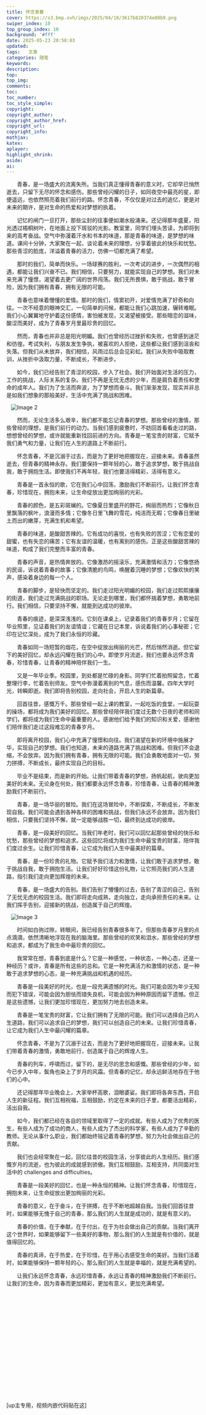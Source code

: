 ```yaml
---
title: 怀念青春
cover: https://s3.bmp.ovh/imgs/2025/04/18/3617b820374e80b9.png
swiper_index: 10
top_group_index: 10
background: '#fff'
date: 2025-05-23 20:58:03
updated:
tags:   文章
categories: 随笔
keywords:
description:
top: 
top_img:
comments:
toc:
toc_number:
toc_style_simple:
copyright:
copyright_author:
copyright_author_href:
copyright_url:
copyright_info:
mathjax:
katex:
aplayer:
highlight_shrink:
aside:
ai:
---
```






&nbsp;&nbsp;&nbsp;&nbsp;&nbsp;&nbsp;&nbsp;青春，是一场盛大的流离失所。当我们真正懂得青春的意义时，它却早已悄然逝去，只留下无尽的怀念和感伤。那些曾经闪耀的日子，如同夜空中最亮的星，即便遥远，也依然照亮着我们前行的路。怀念青春，不仅仅是对过去的追忆，更是对未来的期许，是对生命的热爱和对梦想的执着。






&nbsp;&nbsp;&nbsp;&nbsp;&nbsp;&nbsp;&nbsp;记忆的闸门一旦打开，那些尘封的往事便如潮水般涌来。还记得那年盛夏，阳光透过梧桐树叶，在地面上投下斑驳的光影。教室里，同学们埋头苦读，为即将到来的高考奋战。空气中弥漫着汗水和书本的味道，那是青春的味道，是梦想的味道。课间十分钟，大家聚在一起，谈论着未来的理想，分享着彼此的快乐和忧愁。那些青涩的脸庞，洋溢着青春的活力，仿佛一切都充满了希望。



&nbsp;&nbsp;&nbsp;&nbsp;&nbsp;&nbsp;&nbsp;那时的我们，简单而快乐。一场球赛的胜利，一次考试的进步，一次偶然的相遇，都能让我们兴奋不已。我们相信，只要努力，就能实现自己的梦想。我们对未来充满了憧憬，渴望着去更广阔的世界闯荡。我们无所畏惧，敢于挑战，敢于冒险，因为我们拥有青春，拥有无限的可能。



&nbsp;&nbsp;&nbsp;&nbsp;&nbsp;&nbsp;&nbsp;青春也意味着懵懂的爱情。那时的我们，情窦初开，对爱情充满了好奇和向往。一次不经意的眼神交汇，一句简单的问候，都能让我们心跳加速，辗转难眠。我们小心翼翼地守护着这份感情，害怕被发现，又渴望被接受。那些暗恋的滋味，酸涩而美好，成为了青春岁月里最珍贵的回忆。



&nbsp;&nbsp;&nbsp;&nbsp;&nbsp;&nbsp;&nbsp;然而，青春也并非总是阳光明媚。我们也曾经历过挫折和失败，也曾感到迷茫和彷徨。考试失利，与朋友发生争执，被喜欢的人拒绝，这些都让我们感到沮丧和失落。但我们从未放弃，我们相信，风雨过后总会见彩虹。我们从失败中吸取教训，从挫折中汲取力量，不断成长，不断进步。



&nbsp;&nbsp;&nbsp;&nbsp;&nbsp;&nbsp;&nbsp;如今，我们已经告别了青涩的校园，步入了社会。我们开始面对生活的压力，工作的挑战，人际关系的复杂。我们不再是无忧无虑的少年，而是肩负着责任和使命的成年人。我们为了生活而奔波，为了梦想而奋斗。我们渐渐发现，现实并非总是如我们想象的那般美好，生活中充满了挑战和困难。



&nbsp;&nbsp;&nbsp;![Image 2](https://image.pollinations.ai/prompt/nostalgic%20young%20adults%20reminiscing%20student%20days%20under%20tree%20park%20soft%20golden%20light)



&nbsp;&nbsp;&nbsp;&nbsp;&nbsp;&nbsp;&nbsp;然而，无论生活多么艰辛，我们都不能忘记青春的梦想。那些曾经的激情，那些曾经的理想，是我们前行的动力。当我们感到疲惫时，不妨回首看看走过的路，想想曾经的梦想，或许就能重新找回前进的方向。青春是一笔宝贵的财富，它赋予我们勇气和力量，让我们在人生的道路上不断前行。



&nbsp;&nbsp;&nbsp;&nbsp;&nbsp;&nbsp;&nbsp;怀念青春，不是沉溺于过去，而是为了更好地把握现在，迎接未来。青春虽然逝去，但青春的精神永存。我们要保持一颗年轻的心，敢于追求梦想，敢于挑战自我，敢于拥抱生活。即使我们不再年轻，我们也要活得精彩，活得有意义。



&nbsp;&nbsp;&nbsp;&nbsp;&nbsp;&nbsp;&nbsp;青春是一首永恒的歌，它在我们心中回荡，激励我们不断前行。让我们怀念青春，珍惜现在，拥抱未来，让生命绽放出更加绚丽的光彩。



&nbsp;&nbsp;&nbsp;&nbsp;&nbsp;&nbsp;&nbsp;青春的颜色，是五彩斑斓的。它像夏日里盛开的野花，绚丽而热烈；它像秋日里飘落的枫叶，浪漫而多情；它像冬日里飞舞的雪花，纯洁而无暇；它像春日里破土而出的嫩芽，充满生机和希望。



&nbsp;&nbsp;&nbsp;&nbsp;&nbsp;&nbsp;&nbsp;青春的味道，是酸甜苦辣的。它有成功的喜悦，也有失败的苦涩；它有恋爱的甜蜜，也有失恋的痛苦；它有友谊的温暖，也有离别的感伤。正是这些酸甜苦辣的味道，构成了我们完整而丰富的青春。






&nbsp;&nbsp;&nbsp;&nbsp;&nbsp;&nbsp;&nbsp;青春的声音，是热情奔放的。它像激昂的摇滚乐，充满激情和活力；它像悠扬的民谣，诉说着青春的故事；它像清脆的鸟鸣，唤醒着沉睡的梦想；它像欢快的笑声，感染着身边的每一个人。



&nbsp;&nbsp;&nbsp;&nbsp;&nbsp;&nbsp;&nbsp;青春的脚步，是轻快而坚定的。我们走过阳光明媚的校园，我们走过熙熙攘攘的街道，我们走过充满挑战的职场。无论走到哪里，我们都怀揣着梦想，勇敢地前行。我们相信，只要坚持不懈，就能到达成功的彼岸。



&nbsp;&nbsp;&nbsp;&nbsp;&nbsp;&nbsp;&nbsp;青春的痕迹，是深深浅浅的。它刻在课桌上，记录着我们的青春岁月；它留在毕业照里，见证着我们的友谊情谊；它藏在日记本里，诉说着我们的心事秘密；它印在记忆深处，成为了我们永恒的珍藏。



&nbsp;&nbsp;&nbsp;&nbsp;&nbsp;&nbsp;&nbsp;青春如同一场短暂的烟花，在空中绽放出绚丽的光芒，然后悄然消逝。但它留下的美好回忆，却永远闪耀在我们的心中。即使岁月流逝，我们也要永远怀念青春，珍惜青春，让青春的精神陪伴我们一生。



&nbsp;&nbsp;&nbsp;&nbsp;&nbsp;&nbsp;&nbsp;又是一年毕业季。校园里，到处都是忙碌的身影。同学们忙着拍照留念，忙着整理行李，忙着告别师友。空气中弥漫着离别的气息，感伤而温馨。四年大学时光，转瞬即逝。我们即将告别校园，走向社会，开启人生的新篇章。



&nbsp;&nbsp;&nbsp;&nbsp;&nbsp;&nbsp;&nbsp;回首往昔，感慨万千。那些曾经一起上课的教室，一起吃饭的食堂，一起玩耍的操场，都将成为我们美好的回忆。那些曾经陪伴我们度过无数个日夜的老师和同学们，都将成为我们生命中最重要的人。感谢他们给予我们的知识和关爱，感谢他们陪伴我们走过这段难忘的青春岁月。



&nbsp;&nbsp;&nbsp;&nbsp;&nbsp;&nbsp;&nbsp;即将离开校园，我们心中充满了憧憬和向往。我们渴望在新的环境中施展才华，实现自己的梦想。我们也知道，未来的道路充满了挑战和困难。但我们不会退缩，不会放弃。因为我们拥有青春，拥有无限的可能。我们会勇敢地面对一切，努力拼搏，不断成长，最终实现自己的目标。



&nbsp;&nbsp;&nbsp;&nbsp;&nbsp;&nbsp;&nbsp;毕业不是结束，而是新的开始。让我们带着青春的梦想，扬帆起航，驶向更加美好的未来。无论身在何处，我们都要永远怀念青春，珍惜青春，让青春的精神激励我们不断前行。



&nbsp;&nbsp;&nbsp;&nbsp;&nbsp;&nbsp;&nbsp;青春，是一场华丽的冒险。我们在这场冒险中，不断探索，不断成长，不断发现自我。我们可能会遇到各种各样的困难和挑战，但我们永远不会放弃。因为我们相信，只要我们坚持不懈，就一定能够战胜一切，最终到达成功的彼岸。



&nbsp;&nbsp;&nbsp;&nbsp;&nbsp;&nbsp;&nbsp;青春，是一段美好的回忆。当我们年老时，我们可以回忆起那些曾经的快乐和忧愁，那些曾经的梦想和追求。这些回忆将成为我们生命中最宝贵的财富，陪伴我们度过余生。让我们珍惜青春，让它成为我们人生中最美好的篇章。



&nbsp;&nbsp;&nbsp;&nbsp;&nbsp;&nbsp;&nbsp;青春，是一份珍贵的礼物。它赋予我们活力和激情，让我们敢于追求梦想，敢于挑战自我，敢于拥抱生活。让我们好好珍惜这份礼物，让它照亮我们的人生道路，指引我们走向更加辉煌的未来。



&nbsp;&nbsp;&nbsp;&nbsp;&nbsp;&nbsp;&nbsp;青春，是一场盛大的告别。我们告别了懵懂的过去，告别了青涩的自己，告别了无忧无虑的校园生活。我们即将走向成熟，走向独立，走向承担责任的未来。让我们挥手告别，迎接新的挑战，创造属于自己的辉煌。

&nbsp;&nbsp;&nbsp;![Image 3](https://image.pollinations.ai/prompt/high%20school%20students%20on%20playground%2C%20sunset%2C%20nostalgic%2C%20youthful%20energy)


&nbsp;&nbsp;&nbsp;&nbsp;&nbsp;&nbsp;&nbsp;时间如白驹过隙，转眼间，我已经告别青春很多年了。但那些青春岁月里的点点滴滴，依然清晰地浮现在我的脑海里。那些曾经的欢笑和泪水，那些曾经的梦想和追求，都成为了我生命中最珍贵的回忆。



&nbsp;&nbsp;&nbsp;&nbsp;&nbsp;&nbsp;&nbsp;我常常在想，青春到底是什么？它是一种感觉，一种状态，一种心态，还是一种经历？或许，青春是所有这些的总和。它是一种充满活力和激情的状态，是一种敢于追求梦想的心态，是一种充满挑战和机遇的经历。



&nbsp;&nbsp;&nbsp;&nbsp;&nbsp;&nbsp;&nbsp;青春是一段美好的时光，也是一段充满遗憾的时光。我们可能会因为年少无知而犯下错误，可能会因为胆怯而错失良机，可能会因为种种原因而留下遗憾。但正是这些遗憾，让我们更加珍惜现在，更加努力地去创造未来。



&nbsp;&nbsp;&nbsp;&nbsp;&nbsp;&nbsp;&nbsp;青春是一笔宝贵的财富，它让我们拥有了无限的可能。我们可以选择自己的人生道路，我们可以追求自己的梦想，我们可以创造自己的未来。让我们珍惜青春，让它成为我们人生中最闪耀的篇章。



&nbsp;&nbsp;&nbsp;&nbsp;&nbsp;&nbsp;&nbsp;怀念青春，不是为了沉溺于过去，而是为了更好地把握现在，迎接未来。让我们带着青春的激情，勇敢地前行，创造属于自己的辉煌人生。



&nbsp;&nbsp;&nbsp;&nbsp;&nbsp;&nbsp;&nbsp;青春的列车，呼啸而过，留下的，是无尽的思念和感慨。那些曾经的少年，如今已步入中年，鬓角也染上了岁月的风霜。但青春的记忆，却永远鲜活地存在于他们的心中。



&nbsp;&nbsp;&nbsp;&nbsp;&nbsp;&nbsp;&nbsp;还记得那年毕业晚会上，大家举杯高歌，泪眼婆娑。我们即将各奔东西，开启人生的新征程。我们互相祝福，互相鼓励，约定在未来的日子里，都要活出精彩，活出自我。



&nbsp;&nbsp;&nbsp;&nbsp;&nbsp;&nbsp;&nbsp;如今，我们都已经在各自的领域里取得了一定的成就。有些人成为了优秀的医生，有些人成为了成功的商人，有些人成为了杰出的科学家，有些人成为了辛勤的教师。无论从事什么职业，我们都始终铭记着青春的梦想，努力为社会做出自己的贡献。



&nbsp;&nbsp;&nbsp;&nbsp;&nbsp;&nbsp;&nbsp;我们也会经常聚在一起，回忆往昔的校园生活，分享彼此的人生经历。我们感慨岁月的流逝，也为彼此的成就感到骄傲。我们互相鼓励，互相支持，共同面对生活中的 challenges and difficulties。



&nbsp;&nbsp;&nbsp;&nbsp;&nbsp;&nbsp;&nbsp;青春是一段美好的回忆，也是一种永恒的精神。让我们怀念青春，珍惜现在，拥抱未来，让生命绽放出更加绚丽的光彩。



&nbsp;&nbsp;&nbsp;&nbsp;&nbsp;&nbsp;&nbsp;青春的意义，在于奋斗，在于拼搏，在于不断地超越自我。当我们回首往昔时，如果能够无愧于自己的青春，那么我们的人生就是成功的，就是有意义的。



&nbsp;&nbsp;&nbsp;&nbsp;&nbsp;&nbsp;&nbsp;青春的价值，在于奉献，在于付出，在于为社会做出自己的贡献。当我们离开这个世界时，如果能够留下一些美好的事物，那么我们的人生就是有价值的，就是值得回忆的。



&nbsp;&nbsp;&nbsp;&nbsp;&nbsp;&nbsp;&nbsp;青春的真谛，在于热爱，在于珍惜，在于用心去感受生命的美好。当我们活着时，如果能够保持一颗年轻的心，那么我们的人生就是幸福的，就是充满希望的。



&nbsp;&nbsp;&nbsp;&nbsp;&nbsp;&nbsp;&nbsp;让我们永远怀念青春，永远珍惜青春，永远让青春的精神激励我们不断前行。让我们的生命，因为青春而更加精彩，更加有意义，更加充满希望。



<div class="video-container">
[up主专用，视频内嵌代码贴在这]
</div>

<style>
.video-container {
    position: relative;
    width: 100%;
    padding-top: 56.25%; /* 16:9 aspect ratio (height/width = 9/16 * 100%) */
}

.video-container iframe {
    position: absolute;
    top: 0;
    left: 0;
    width: 100%;
    height: 100%;
}
</style>

